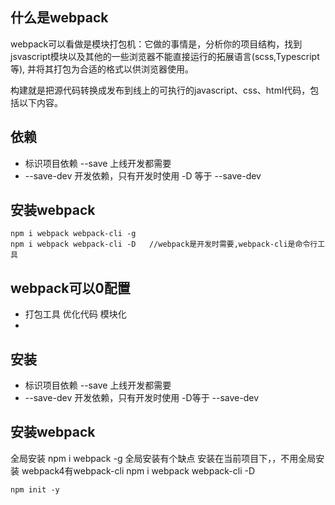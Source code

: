 
## 什么是webpack

webpack可以看做是模块打包机：它做的事情是，分析你的项目结构，找到jsvascript模块以及其他的一些浏览器不能直接运行的拓展语言(scss,Typescript等),
并将其打包为合适的格式以供浏览器使用。

构建就是把源代码转换成发布到线上的可执行的javascript、css、html代码，包括以下内容。


## 依赖

- 标识项目依赖 --save 上线开发都需要
-  --save-dev 开发依赖，只有开发时使用  -D 等于 --save-dev

## 安装webpack
```
npm i webpack webpack-cli -g
npm i webpack webpack-cli -D   //webpack是开发时需要,webpack-cli是命令行工具
```

## webpack可以0配置
- 打包工具 优化代码 模块化
-

## 安装

* 标识项目依赖 --save 上线开发都需要
* --save-dev 开发依赖，只有开发时使用   -D等于 --save-dev

## 安装webpack

全局安装 npm i webpack -g
全局安装有个缺点
安装在当前项目下，，不用全局安装
webpack4有webpack-cli
npm i webpack webpack-cli -D

```
npm init -y

```


